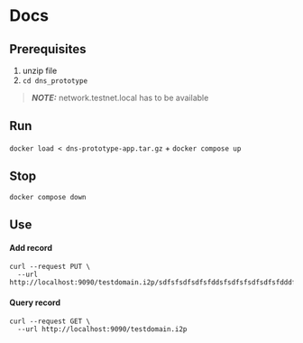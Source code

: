 # Docs

## Prerequisites

1. unzip file
2. `cd dns_prototype`

> **_NOTE:_** network.testnet.local has to be available

## Run

`docker load < dns-prototype-app.tar.gz` + `docker compose up`

## Stop

`docker compose down`

## Use

#### Add record

```curl
curl --request PUT \
  --url http://localhost:9090/testdomain.i2p/sdfsfsdfsdfsfddsfsdfsfsdfsdfsfdddfsfddsfsssdfdfdfddf
```

#### Query record

```curl
curl --request GET \
  --url http://localhost:9090/testdomain.i2p
```
